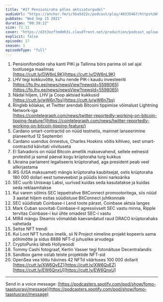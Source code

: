 ```yaml
---
title: "#17 Pensioniraha põles aktsiaturgudel"
audioUrl: "https://anchor.fm/s/5ba5d22c/podcast/play/40335467/https%3A%2F%2Fd3ctxlq1ktw2nl.cloudfront.net%2Fstaging%2F2021-8-15%2Fd228bd04-4920-29d6-5d12-5fad7ca919c4.m4a"
pubDate: "Wed Sep 15 2021"
duration: "00:39:22"
size: 71.11 
cover: "https://d3t3ozftmdmh3i.cloudfront.net/production/podcast_uploaded_episode400/15275939/15275939-1631735634857-3ac604d3b9de6.jpg"
explicit: false
episode: 17
season: 1
episodeType: "full"
---
```


1. Pensionifondide raha kanti PIKi ja Tallinna börs parima oli sel ajal tootlusega maailmas  
[https://cutt.ly/DW6nL9K](https://cutt.ly/DW6nL9K)  
2. LHV tegi kokkuvõtte, kuhu nende PIK-i kaudu investeeriti  
[https://fp.lhv.ee/news/newsView?newsId=5598065](https://fp.lhv.ee/news/newsView?newsId=5598065)  
3. Nädal hiljem, LHV ja Coop aktsiad kukkusid  
[https://cutt.ly/wW6n7bs](https://cutt.ly/wW6n7bs)  
4. Ringleb kõlakas, et Twitter arendab Bitcoini tippimise võimalust Lightning Network-iga  
[https://cointelegraph.com/news/twitter-reportedly-working-on-bitcoin-tipping-feature/](https://cointelegraph.com/news/twitter-reportedly-working-on-bitcoin-tipping-feature/)  
5. Cardano smart-contractid on nüüd testnetis, mainnet lanseerimine planeeritud 12 Septembri  
6. Cardano uuendus õnnestus, Charles Hoskins võitis kihlveo, sest smart-contractid käivitati viivituseta  
7. El Salvadoris on nüüd Bitcoin ametlik maksevahend, sellele eelnesid protestid ja samal päeval kogu krüptoraha turg kukkus  
8. Ukraina parlament legaliseeris krüptorahad, aga president peab veel allkirjastama  
9. IRS (USA maksuamet) mängis krüptoraha kaubitsejat, ostis krüptoraha 180 000 dollari eest tumeveebist ja püüdis kinni narkoärika  
10. SEC uurib Uniswap Labsi, uurivad kuidas seda kasutatakse ja kuidas seda reklaamitakse  
11. Kui varem sõlmis SEC leppetrahve BitConnect promootoritega, siis nüüd 3 aastat hiljem esitas süüdistuse BitConnect juhtkonnale  
12. SEC süüdistab Coinbase-i Lend toote pärast, Coinbase aktsia langes  
13. Mark Cuban soovitab Coinbase-il agressiivselt SEC vastu minna, Ripple tervitas Coinbase-i kui ühte omadest SEC-i vastu  
14. MIR4 mängu Steamis võimaldab kaevandatud raud DRACO krüptorahaks vahetada  
15. Seitse NFT trendi  
16. Kui Loot NFT tundus imelik, sii N Project nimeline projekt kopeeris sama põhimõtte ja sidus 8888 NFT-d juhuslike arvudega  
17. CryptoPunks läheb Hollywoodi  
18. Tommy Cashi fotograaf, Kertin Vasser tegi fotonäituse Decentralandis  
19. Sandbox game ostab teiste projektide NFT-sid  
20. OpenSea vea tõttu hävines 42 NFTd väärtuses 100 000 dollarit  
[https://cutt.ly/XW6QvEZ](https://cutt.ly/XW6QvEZ)  
[https://cutt.ly/EW6QnxU](https://cutt.ly/EW6QnxU)  
  
---   
  
Send in a voice message: [https://podcasters.spotify.com/pod/show/fomo-taastusravi/message](https://podcasters.spotify.com/pod/show/fomo-taastusravi/message)